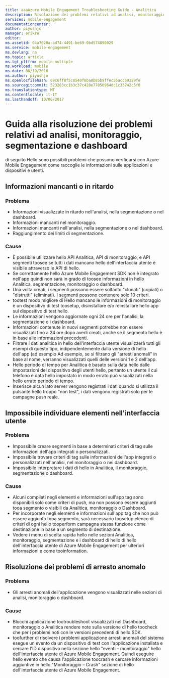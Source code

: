 ```yaml
---
title: aaaAzure Mobile Engagement Troubleshooting Guide - Analitica
description: Risoluzione dei problemi relativi ad analisi, monitoraggio, segmentazione e dashboard in Azure Mobile Engagement
services: mobile-engagement
documentationcenter: 
author: piyushjo
manager: erikre
editor: 
ms.assetid: 04a7020a-ad74-4491-be69-0bd574890029
ms.service: mobile-engagement
ms.devlang: na
ms.topic: article
ms.tgt_pltfrm: mobile-multiple
ms.workload: mobile
ms.date: 08/19/2016
ms.author: piyushjo
ms.openlocfilehash: 69c6ff8f5c8540f8ba8b85b9ffec55acc59329fe
ms.sourcegitcommit: 523283cc1b3c37c428e77850964dc1c33742c5f0
ms.translationtype: MT
ms.contentlocale: it-IT
ms.lasthandoff: 10/06/2017
---
```

# <a name="troubleshooting-guide-for-analytics-monitoring-segmentation-and-dashboard-issues"></a>Guida alla risoluzione dei problemi relativi ad analisi, monitoraggio, segmentazione e dashboard
di seguito Hello sono possibili problemi che possono verificarsi con Azure Mobile Engagement come raccoglie le informazioni sulle applicazioni e dispositivi e utenti.

## <a name="missingdelayed-information"></a>Informazioni mancanti o in ritardo
### <a name="issue"></a>Problema
* Informazioni visualizzate in ritardo nell'analisi, nella segmentazione o nel dashboard.
* Informazioni mancanti nel monitoraggio.
* Informazioni mancanti nell'analisi, nella segmentazione o nel dashboard.
* Raggiungimento dei limiti di segmentazione.

### <a name="causes"></a>Cause
* È possibile utilizzare hello API Analitica, API di monitoraggio, e API segmenti toosee se tutti i dati mancano hello dell'interfaccia utente è visibile attraverso le API di hello.
* Se correttamente hello Azure Mobile Engagement SDK non è integrato nell'app quindi non sarà in grado di toosee informazioni in hello Analitica, segmentazione, monitoraggio o dashboard.
* Una volta creati, i segmenti possono essere soltanto "clonati" (copiati) o "distrutti" (eliminati). I segmenti possono contenere solo 10 criteri.
* tootest modo migliore di Hello mancano le informazioni di monitoraggio è un dispositivo di test toosetup, disinstallare e/o reinstallare hello app sul dispositivo di test hello.
* Le informazioni vengono aggiornate ogni 24 ore per l'analisi, la segmentazione o i dashboard.
* Informazioni contenute in nuovi segmenti potrebbe non essere visualizzati fino a 24 ore dopo averli creati, anche se il segmento hello è in base alle informazioni precedenti.
* Filtrare i dati analitica in hello dell'interfaccia utente visualizzerà tutti gli esempi di questo tipo, indipendentemente dalla versione di hello dell'app (ad esempio Ad esempio, se si filtrano gli "arresti anomali" in base al nome, verranno visualizzati quelli delle versioni 1 e 2 dell'app.
* Hello periodo di tempo per Analitica è basato sulla data hello dalle impostazioni del dispositivo degli utenti hello, pertanto un utente il cui telefono è data hello impostato in modo errato può visualizzati nella hello errato periodo di tempo.
* Inserisce alcun lato server vengono registrati i dati quando si utilizza il pulsante hello troppo "non test", i dati vengono registrati solo per le campagne push reale.

## <a name="cant-locate-items-in-ui"></a>Impossibile individuare elementi nell'interfaccia utente
### <a name="issue"></a>Problema
* Impossibile creare segmenti in base a determinati criteri di tag sulle informazioni dell'app integrati o personalizzati.
* Impossibile trovare criteri di tag sulle informazioni dell'app integrati o personalizzati nell'analisi, nel monitoraggio o nei dashboard.
* Impossibile interpretare i dati di hello in Analitica, il monitoraggio, segmentazione o dashboard.

### <a name="causes"></a>Cause
* Alcuni compilati negli elementi e informazioni sull'app tag sono disponibili solo come criteri di push, ma non possono essere aggiunti tooa segmento o visibili da Analitica, monitoraggio o Dashboard. 
* Per incorporate negli elementi e informazioni sull'app tag che non può essere aggiunto tooa segmento, sarà necessario toosetup elenco di criteri di ogni hello tooperform campagna stessa funzione come destinazione in base a un segmento di destinazione.
* Vedere i menu di scelta rapida hello nelle sezioni Analitica, monitoraggio, segmentazione e i dashboard di hello di hello dell'interfaccia utente di Azure Mobile Engagement per ulteriori informazioni e come tooinformation.

## <a name="crash-troubleshooting"></a>Risoluzione dei problemi di arresto anomalo
### <a name="issue"></a>Problema
* Gli arresti anomali dell'applicazione vengono visualizzati nelle sezioni di analisi, monitoraggio o dashboard.

### <a name="causes"></a>Cause
* Blocchi applicazione tootroubleshoot visualizzati nel Dashboard, monitoraggio o Analitica rendere note sulla versione di hello toocheck che per i problemi noti con le versioni precedenti di hello SDK.
* toofurther di risolvere i problemi applicazione arresti anomali del sistema esegue un evento da un dispositivo di test con l'applicazione installata e cercare l'ID dispositivo nella sezione hello "eventi – monitoraggio" hello dell'interfaccia utente di Azure Mobile Engagement. Quindi eseguire hello evento che causa l'applicazione toocrash e cercare informazioni aggiuntive in hello "Monitoraggio – Crash" sezione di hello dell'interfaccia utente di Azure Mobile Engagement. 

